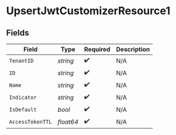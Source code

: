 # UpsertJwtCustomizerResource1


## Fields

| Field              | Type               | Required           | Description        |
| ------------------ | ------------------ | ------------------ | ------------------ |
| `TenantID`         | *string*           | :heavy_check_mark: | N/A                |
| `ID`               | *string*           | :heavy_check_mark: | N/A                |
| `Name`             | *string*           | :heavy_check_mark: | N/A                |
| `Indicator`        | *string*           | :heavy_check_mark: | N/A                |
| `IsDefault`        | *bool*             | :heavy_check_mark: | N/A                |
| `AccessTokenTTL`   | *float64*          | :heavy_check_mark: | N/A                |